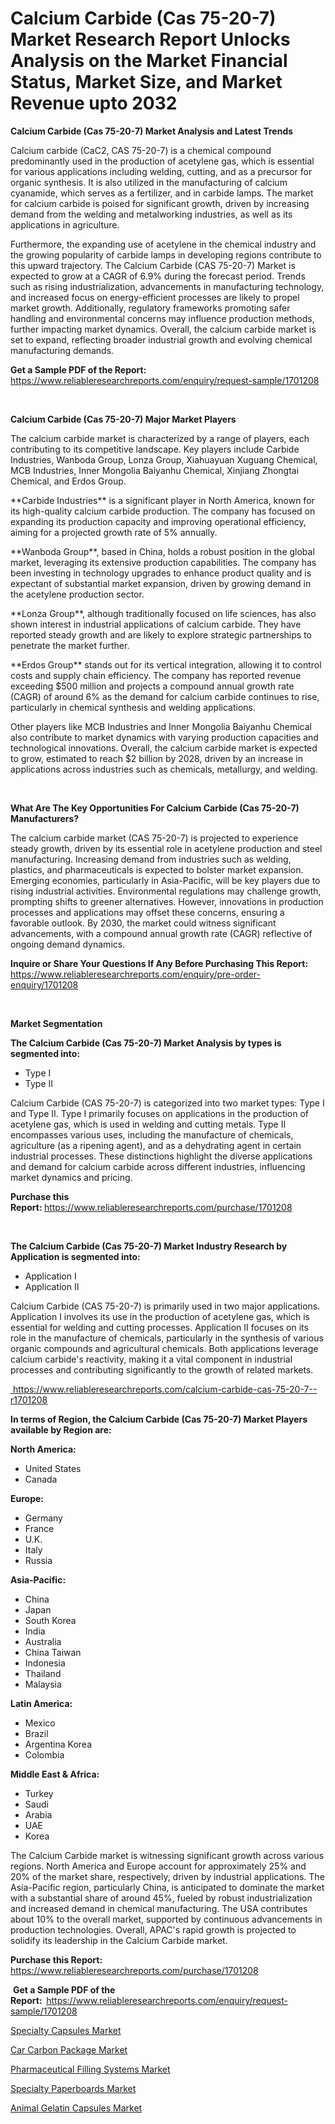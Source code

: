 <p><h1>Calcium Carbide (Cas 75-20-7) Market Research Report Unlocks Analysis on the Market Financial Status, Market Size, and Market Revenue upto 2032</h1></p><p><strong>Calcium Carbide (Cas 75-20-7) Market Analysis and Latest Trends</strong></p>
<p><p>Calcium carbide (CaC2, CAS 75-20-7) is a chemical compound predominantly used in the production of acetylene gas, which is essential for various applications including welding, cutting, and as a precursor for organic synthesis. It is also utilized in the manufacturing of calcium cyanamide, which serves as a fertilizer, and in carbide lamps. The market for calcium carbide is poised for significant growth, driven by increasing demand from the welding and metalworking industries, as well as its applications in agriculture. </p><p>Furthermore, the expanding use of acetylene in the chemical industry and the growing popularity of carbide lamps in developing regions contribute to this upward trajectory. The Calcium Carbide (CAS 75-20-7) Market is expected to grow at a CAGR of 6.9% during the forecast period. Trends such as rising industrialization, advancements in manufacturing technology, and increased focus on energy-efficient processes are likely to propel market growth. Additionally, regulatory frameworks promoting safer handling and environmental concerns may influence production methods, further impacting market dynamics. Overall, the calcium carbide market is set to expand, reflecting broader industrial growth and evolving chemical manufacturing demands.</p></p>
<p><strong>Get a Sample PDF of the Report:&nbsp;</strong> <a href="https://www.reliableresearchreports.com/enquiry/request-sample/1701208?utm_campaign=32&utm_medium=2&utm_source=Github&utm_content=ia&utm_term=09012025&utm_id=calcium-carbide-cas-75-20-7">https://www.reliableresearchreports.com/enquiry/request-sample/1701208</a></p>
<p>&nbsp;</p>
<p><strong>Calcium Carbide (Cas 75-20-7) Major Market Players</strong></p>
<p><p>The calcium carbide market is characterized by a range of players, each contributing to its competitive landscape. Key players include Carbide Industries, Wanboda Group, Lonza Group, Xiahuayuan Xuguang Chemical, MCB Industries, Inner Mongolia Baiyanhu Chemical, Xinjiang Zhongtai Chemical, and Erdos Group.</p><p>**Carbide Industries** is a significant player in North America, known for its high-quality calcium carbide production. The company has focused on expanding its production capacity and improving operational efficiency, aiming for a projected growth rate of 5% annually.</p><p>**Wanboda Group**, based in China, holds a robust position in the global market, leveraging its extensive production capabilities. The company has been investing in technology upgrades to enhance product quality and is expectant of substantial market expansion, driven by growing demand in the acetylene production sector.</p><p>**Lonza Group**, although traditionally focused on life sciences, has also shown interest in industrial applications of calcium carbide. They have reported steady growth and are likely to explore strategic partnerships to penetrate the market further.</p><p>**Erdos Group** stands out for its vertical integration, allowing it to control costs and supply chain efficiency. The company has reported revenue exceeding $500 million and projects a compound annual growth rate (CAGR) of around 6% as the demand for calcium carbide continues to rise, particularly in chemical synthesis and welding applications.</p><p>Other players like MCB Industries and Inner Mongolia Baiyanhu Chemical also contribute to market dynamics with varying production capacities and technological innovations. Overall, the calcium carbide market is expected to grow, estimated to reach $2 billion by 2028, driven by an increase in applications across industries such as chemicals, metallurgy, and welding.</p></p>
<p>&nbsp;</p>
<p><strong>What Are The Key Opportunities For Calcium Carbide (Cas 75-20-7) Manufacturers?</strong></p>
<p><p>The calcium carbide market (CAS 75-20-7) is projected to experience steady growth, driven by its essential role in acetylene production and steel manufacturing. Increasing demand from industries such as welding, plastics, and pharmaceuticals is expected to bolster market expansion. Emerging economies, particularly in Asia-Pacific, will be key players due to rising industrial activities. Environmental regulations may challenge growth, prompting shifts to greener alternatives. However, innovations in production processes and applications may offset these concerns, ensuring a favorable outlook. By 2030, the market could witness significant advancements, with a compound annual growth rate (CAGR) reflective of ongoing demand dynamics.</p></p>
<p><strong>Inquire or Share Your Questions If Any Before Purchasing This Report:</strong> <a href="https://www.reliableresearchreports.com/enquiry/pre-order-enquiry/1701208?utm_campaign=32&utm_medium=2&utm_source=Github&utm_content=ia&utm_term=09012025&utm_id=calcium-carbide-cas-75-20-7">https://www.reliableresearchreports.com/enquiry/pre-order-enquiry/1701208</a></p>
<p>&nbsp;</p>
<p><strong>Market Segmentation</strong></p>
<p><strong>The Calcium Carbide (Cas 75-20-7) Market Analysis by types is segmented into:</strong></p>
<p><ul><li>Type I</li><li>Type II</li></ul></p>
<p><p>Calcium Carbide (CAS 75-20-7) is categorized into two market types: Type I and Type II. Type I primarily focuses on applications in the production of acetylene gas, which is used in welding and cutting metals. Type II encompasses various uses, including the manufacture of chemicals, agriculture (as a ripening agent), and as a dehydrating agent in certain industrial processes. These distinctions highlight the diverse applications and demand for calcium carbide across different industries, influencing market dynamics and pricing.</p></p>
<p><strong>Purchase this Report:&nbsp;</strong><a href="https://www.reliableresearchreports.com/purchase/1701208?utm_campaign=32&utm_medium=2&utm_source=Github&utm_content=ia&utm_term=09012025&utm_id=calcium-carbide-cas-75-20-7">https://www.reliableresearchreports.com/purchase/1701208</a></p>
<p>&nbsp;</p>
<p><strong>The Calcium Carbide (Cas 75-20-7) Market Industry Research by Application is segmented into:</strong></p>
<p><ul><li>Application I</li><li>Application II</li></ul></p>
<p><p>Calcium Carbide (CAS 75-20-7) is primarily used in two major applications. Application I involves its use in the production of acetylene gas, which is essential for welding and cutting processes. Application II focuses on its role in the manufacture of chemicals, particularly in the synthesis of various organic compounds and agricultural chemicals. Both applications leverage calcium carbide's reactivity, making it a vital component in industrial processes and contributing significantly to the growth of related markets.</p></p>
<p><a href="https://www.reliableresearchreports.com/calcium-carbide-cas-75-20-7--r1701208?utm_campaign=32&utm_medium=2&utm_source=Github&utm_content=ia&utm_term=09012025&utm_id=calcium-carbide-cas-75-20-7">&nbsp;https://www.reliableresearchreports.com/calcium-carbide-cas-75-20-7--r1701208</a></p>
<p><strong>In terms of Region, the Calcium Carbide (Cas 75-20-7) Market Players available by Region are:</strong></p>
<p>
    <p> <strong> North America: </strong>
        <ul>
            <li>United States</li>
            <li>Canada</li>
        </ul>
        </p> 
    <p> <strong> Europe: </strong>
        <ul>
            <li>Germany</li>
            <li>France</li>
            <li>U.K.</li>
            <li>Italy</li>
            <li>Russia</li>
        </ul>
        </p> 
    <p> <strong> Asia-Pacific: </strong>
        <ul>
            <li>China</li>
            <li>Japan</li>
            <li>South Korea</li>
            <li>India</li>
            <li>Australia</li>
            <li>China Taiwan</li>
            <li>Indonesia</li>
            <li>Thailand</li>
            <li>Malaysia</li>
        </ul>
        </p> 
    <p> <strong> Latin America: </strong>
        <ul>
            <li>Mexico</li>
            <li>Brazil</li>
            <li>Argentina Korea</li>
            <li>Colombia</li>
        </ul>
        </p> 
    <p> <strong> Middle East & Africa: </strong>
        <ul>
            <li>Turkey</li>
            <li>Saudi</li>
            <li>Arabia</li>
            <li>UAE</li>
            <li>Korea</li>
        </ul>
    </p>
    </p>
<p><p>The Calcium Carbide market is witnessing significant growth across various regions. North America and Europe account for approximately 25% and 20% of the market share, respectively, driven by industrial applications. The Asia-Pacific region, particularly China, is anticipated to dominate the market with a substantial share of around 45%, fueled by robust industrialization and increased demand in chemical manufacturing. The USA contributes about 10% to the overall market, supported by continuous advancements in production technologies. Overall, APAC's rapid growth is projected to solidify its leadership in the Calcium Carbide market.</p></p>
<p><strong>Purchase this Report: </strong><a href="https://www.reliableresearchreports.com/purchase/1701208?utm_campaign=32&utm_medium=2&utm_source=Github&utm_content=ia&utm_term=09012025&utm_id=calcium-carbide-cas-75-20-7">https://www.reliableresearchreports.com/purchase/1701208</a></p>
<p>&nbsp;<strong>Get a Sample PDF of the Report:&nbsp;&nbsp;</strong><a href="https://www.reliableresearchreports.com/enquiry/request-sample/1701208?utm_campaign=32&utm_medium=2&utm_source=Github&utm_content=ia&utm_term=09012025&utm_id=calcium-carbide-cas-75-20-7">https://www.reliableresearchreports.com/enquiry/request-sample/1701208</a></p>
<p><strong></strong></p>
<p><p><a href="https://github.com/shondapmbau/Market-Research-Report-List-1/blob/main/specialty-capsules-market.md?utm_campaign=32&utm_medium=2&utm_source=Github&utm_content=ia&utm_term=09012025&utm_id=calcium-carbide-cas-75-20-7">Specialty Capsules Market</a></p><p><a href="https://github.com/alberthagorsuch/Market-Research-Report-List-1/blob/main/car-carbon-package-market.md?utm_campaign=32&utm_medium=2&utm_source=Github&utm_content=ia&utm_term=09012025&utm_id=calcium-carbide-cas-75-20-7">Car Carbon Package Market</a></p><p><a href="https://github.com/MonroeBullock54/Market-Research-Report-List-1/blob/main/pharmaceutical-filling-systems-market.md?utm_campaign=32&utm_medium=2&utm_source=Github&utm_content=ia&utm_term=09012025&utm_id=calcium-carbide-cas-75-20-7">Pharmaceutical Filling Systems Market</a></p><p><a href="https://github.com/donnettaletizia/Market-Research-Report-List-1/blob/main/specialty-paperboards-market.md?utm_campaign=32&utm_medium=2&utm_source=Github&utm_content=ia&utm_term=09012025&utm_id=calcium-carbide-cas-75-20-7">Specialty Paperboards Market</a></p><p><a href="https://github.com/skerretflossie9297/Market-Research-Report-List-1/blob/main/animal-gelatin-capsules-market.md?utm_campaign=32&utm_medium=2&utm_source=Github&utm_content=ia&utm_term=09012025&utm_id=calcium-carbide-cas-75-20-7">Animal Gelatin Capsules Market</a></p></p>